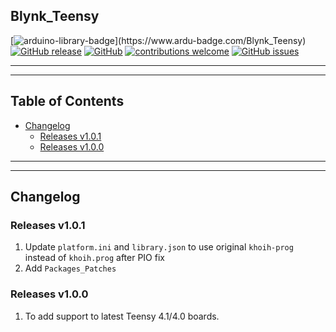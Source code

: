 ## Blynk_Teensy

[![arduino-library-badge](https://www.ardu-badge.com/badge/Blynk_Teensy.svg?)](https://www.ardu-badge.com/Blynk_Teensy)
[![GitHub release](https://img.shields.io/github/release/khoih-prog/Blynk_Teensy.svg)](https://github.com/khoih-prog/Blynk_Teensy/releases)
[![GitHub](https://img.shields.io/github/license/mashape/apistatus.svg)](https://github.com/khoih-prog/Blynk_Teensy/blob/master/LICENSE)
[![contributions welcome](https://img.shields.io/badge/contributions-welcome-brightgreen.svg?style=flat)](#Contributing)
[![GitHub issues](https://img.shields.io/github/issues/khoih-prog/Blynk_Teensy.svg)](http://github.com/khoih-prog/Blynk_Teensy/issues)

---
---

## Table of Contents


* [Changelog](#changelog)
  * [Releases v1.0.1](#releases-v101)
  * [Releases v1.0.0](#releases-v100)
  
---
---

## Changelog

### Releases v1.0.1

1. Update `platform.ini` and `library.json` to use original `khoih-prog` instead of `khoih.prog` after PIO fix
2. Add `Packages_Patches`

### Releases v1.0.0

1. To add support to latest Teensy 4.1/4.0 boards. 

